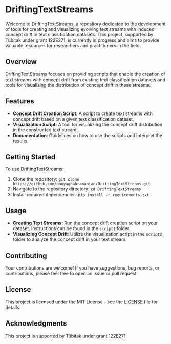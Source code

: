 # DriftingTextStreams

Welcome to DriftingTextStreams, a repository dedicated to the development of tools for creating and visualizing evolving text streams with induced concept drift in text classification datasets. This project, supported by Tübitak under grant 122E271, is currently in progress and aims to provide valuable resources for researchers and practitioners in the field.

## Overview

DriftingTextStreams focuses on providing scripts that enable the creation of text streams with concept drift from existing text classification datasets and tools for visualizing the distribution of concept drift in these streams.

## Features

- **Concept Drift Creation Script**: A script to create text streams with concept drift based on a given text classification dataset.
- **Visualization Script**: A tool for visualizing the concept drift distribution in the constructed text stream.
- **Documentation**: Guidelines on how to use the scripts and interpret the results.

## Getting Started

To use DriftingTextStreams:

1. Clone the repository: `git clone https://github.com/pouyaghahramanian/DriftingTextStreams.git`
2. Navigate to the repository directory: `cd DriftingTextStreams`
3. Install required dependencies: `pip install -r requirements.txt`

## Usage

- **Creating Text Streams**: Run the concept drift creation script on your dataset. Instructions can be found in the `script1` folder.
- **Visualizing Concept Drift**: Utilize the visualization script in the `script2` folder to analyze the concept drift in your text stream.

## Contributing

Your contributions are welcome! If you have suggestions, bug reports, or contributions, please feel free to open an issue or pull request.

## License

This project is licensed under the MIT License - see the [LICENSE](LICENSE) file for details.

## Acknowledgments

This project is supported by Tübitak under grant 122E271.

